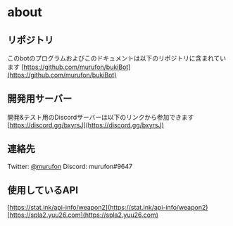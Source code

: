 # about

## リポジトリ
このbotのプログラムおよびこのドキュメントは以下のリポジトリに含まれています
[https://github.com/murufon/bukiBot](https://github.com/murufon/bukiBot)

## 開発用サーバー
開発&テスト用のDiscordサーバーは以下のリンクから参加できます
[https://discord.gg/bxyrsJ](https://discord.gg/bxyrsJ)

## 連絡先
Twitter: [@murufon](https://twitter.com/murufon)
Discord: murufon#9647

## 使用しているAPI
[https://stat.ink/api-info/weapon2](https://stat.ink/api-info/weapon2)
[https://spla2.yuu26.com](https://spla2.yuu26.com)

